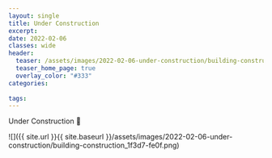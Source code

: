 ```yaml
---
layout: single
title: Under Construction
excerpt: 
date: 2022-02-06
classes: wide
header:
  teaser: /assets/images/2022-02-06-under-construction/building-construction_1f3d7-fe0f.png
  teaser_home_page: true
  overlay_color: "#333"
categories:
 
tags:  
---
```


Under Construction :construction:


![]({{ site.url }}{{ site.baseurl }}/assets/images/2022-02-06-under-construction/building-construction_1f3d7-fe0f.png)


